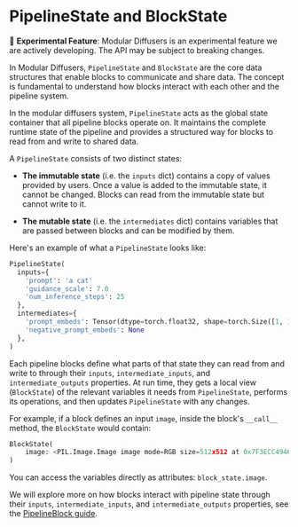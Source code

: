 <!--Copyright 2025 The HuggingFace Team. All rights reserved.

Licensed under the Apache License, Version 2.0 (the "License"); you may not use this file except in compliance with
the License. You may obtain a copy of the License at

http://www.apache.org/licenses/LICENSE-2.0

Unless required by applicable law or agreed to in writing, software distributed under the License is distributed on
an "AS IS" BASIS, WITHOUT WARRANTIES OR CONDITIONS OF ANY KIND, either express or implied. See the License for the
specific language governing permissions and limitations under the License.
-->

# PipelineState and BlockState

<Tip warning={true}>

🧪 **Experimental Feature**: Modular Diffusers is an experimental feature we are actively developing. The API may be subject to breaking changes.

</Tip>

In Modular Diffusers, `PipelineState` and `BlockState` are the core data structures that enable blocks to communicate and share data. The concept is fundamental to understand how blocks interact with each other and the pipeline system.

In the modular diffusers system, `PipelineState` acts as the global state container that all pipeline blocks operate on. It maintains the complete runtime state of the pipeline and provides a structured way for blocks to read from and write to shared data.

A `PipelineState` consists of two distinct states:

- **The immutable state** (i.e. the `inputs` dict) contains a copy of values provided by users. Once a value is added to the immutable state, it cannot be changed. Blocks can read from the immutable state but cannot write to it.

- **The mutable state** (i.e. the `intermediates` dict) contains variables that are passed between blocks and can be modified by them.

Here's an example of what a `PipelineState` looks like:

```py
PipelineState(
  inputs={
    'prompt': 'a cat'
    'guidance_scale': 7.0
    'num_inference_steps': 25
  },
  intermediates={
    'prompt_embeds': Tensor(dtype=torch.float32, shape=torch.Size([1, 1, 1, 1]))
    'negative_prompt_embeds': None
  },
)
```

Each pipeline blocks define what parts of that state they can read from and write to through their `inputs`, `intermediate_inputs`, and `intermediate_outputs` properties. At run time, they gets a local view (`BlockState`) of the relevant variables it needs from `PipelineState`, performs its operations, and then updates `PipelineState` with any changes.

For example, if a block defines an input `image`, inside the block's `__call__` method, the `BlockState` would contain:

```py
BlockState(
    image: <PIL.Image.Image image mode=RGB size=512x512 at 0x7F3ECC494640>
)
```

You can access the variables directly as attributes: `block_state.image`.

We will explore more on how blocks interact with pipeline state through their `inputs`, `intermediate_inputs`, and `intermediate_outputs` properties, see the [PipelineBlock guide](./pipeline_block.md).
